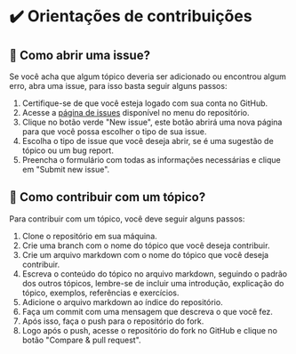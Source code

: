 # ✔️ Orientações de contribuições

## 🤔 Como abrir uma issue?

Se você acha que algum tópico deveria ser adicionado ou encontrou algum erro, abra uma issue, para isso basta seguir alguns passos:

1. Certifique-se de que você esteja logado com sua conta no GitHub.
2. Acesse a [página de issues](https://github.com/falcao-g/treinamento-obi/issues) disponível no menu do repositório.
3. Clique no botão verde "New issue", este botão abrirá uma nova página para que você possa escolher o tipo de sua issue.
4. Escolha o tipo de issue que você deseja abrir, se é uma sugestão de tópico ou um bug report.
5. Preencha o formulário com todas as informações necessárias e clique em "Submit new issue".

## 🤝 Como contribuir com um tópico?

Para contribuir com um tópico, você deve seguir alguns passos:

1. Clone o repositório em sua máquina.
2. Crie uma branch com o nome do tópico que você deseja contribuir.
3. Crie um arquivo markdown com o nome do tópico que você deseja contribuir.
4. Escreva o conteúdo do tópico no arquivo markdown, seguindo o padrão dos outros tópicos, lembre-se de incluir uma introdução, explicação do tópico, exemplos, referências e exercícios.
5. Adicione o arquivo markdown ao índice do repositório.
6. Faça um commit com uma mensagem que descreva o que você fez.
7. Após isso, faça o push para o repositório do fork.
8. Logo após o push, acesse o repositório do fork no GitHub e clique no botão "Compare & pull request".
